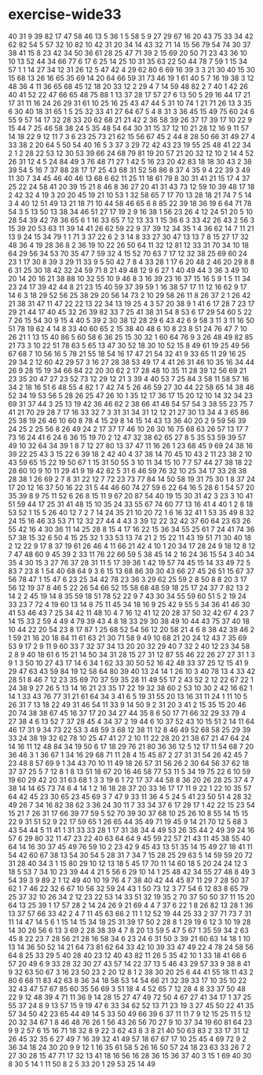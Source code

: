 # exercise-wide33
40
31
9
39
82
17
47
58
46
13
5
36
1
5
58
5
9
27
29
67
16
20
43
75
33
34
42
62
82
54
5
57
32
10
82
10
42
31
20
34
14
43
32
71
14
15
56
79
54
74
30
37
38
41
15
8
23
42
34
50
36
61
28
25
47
71
39
2
15
69
20
50
71
23
43
36
10
10
13
52
44
34
66
77
6
17
6
25
14
25
10
31
35
63
22
50
44
78
7
59
1
15
34
57
1
1
14
27
34
12
31
26
12
5
47
42
4
29
62
80
6
69
16
39
3
3
21
30
40
15
30
15
68
13
26
16
65
35
69
14
20
64
66
59
31
73
46
19
1
61
40
5
7
16
19
38
3
12
48
36
4
11
36
65
68
45
12
18
20
33
12
2
29
4
7
14
59
48
82
2
7
40
1
42
26
40
41
52
22
47
66
65
48
75
88
1
13
37
28
17
57
27
6
13
50
5
29
16
44
17
21
17
31
11
16
24
26
29
31
61
10
25
16
25
43
47
44
5
31
10
74
1
21
71
26
13
3
35
6
30
40
18
31
65
1
5
25
32
33
41
27
64
67
5
4
8
31
3
36
45
15
49
75
60
24
6
55
9
57
14
17
32
28
33
20
62
68
21
21
42
2
36
58
39
26
37
17
39
17
10
22
9
15
44
7
25
46
58
38
24
5
35
48
54
64
30
31
15
37
12
10
21
28
12
16
9
11
57
14
18
22
9
12
11
7
3
6
23
25
73
21
62
15
56
67
45
2
44
8
28
50
66
31
49
27
4
33
38
2
20
64
5
50
54
40
16
5
3
37
3
29
72
42
43
23
19
55
25
48
41
22
34
2
1
2
28
22
53
12
30
53
39
66
24
68
79
81
19
20
57
21
20
32
12
10
2
14
4
52
26
31
12
4
5
24
84
49
3
76
48
71
27
1
42
5
16
23
20
42
83
18
18
30
43
2
38
39
54
5
16
7
37
88
28
17
17
25
43
68
31
52
58
86
8
37
4
35
9
4
22
39
3
49
11
30
7
34
45
46
40
46
13
68
6
62
11
25
11
18
61
79
8
30
31
41
21
15
17
4
37
25
22
24
58
41
20
39
15
21
8
46
8
36
27
20
41
31
43
73
12
59
10
39
48
17
18
2
42
32
4
19
3
20
20
45
19
21
10
53
1
32
58
65
7
17
70
13
28
18
21
74
7
5
14
3
4
40
12
51
49
13
21
18
71
10
44
58
46
65
6
8
85
22
39
18
36
19
6
64
71
78
54
3
5
13
50
13
38
34
46
51
27
17
19
2
9
16
38
1
56
23
26
4
12
24
51
20
5
10
28
54
39
42
78
36
65
6
1
16
33
65
7
12
13
33
1
15
36
6
3
33
42
26
43
2
56
3
15
39
20
53
63
11
39
14
41
26
62
59
22
9
37
39
12
34
35
1
4
36
62
14
7
11
21
13
9
24
15
34
79
1
1
71
3
37
22
6
2
3
14
8
33
27
30
47
13
13
7
8
15
27
17
32
48
36
4
19
28
36
8
2
36
19
10
22
26
50
64
11
32
12
81
12
33
31
70
34
10
18
64
29
56
34
53
70
35
47
7
59
32
4
15
52
70
63
7
17
12
32
38
25
69
60
24
23
1
17
30
8
39
3
29
11
33
9
5
50
42
7
8
4
33
28
1
17
6
20
48
2
46
20
29
8
8
6
31
25
30
18
42
32
24
59
71
8
21
49
48
12
9
6
27
1
40
49
44
3
36
3
49
10
20
14
20
16
21
38
88
10
32
55
10
9
46
8
3
16
39
23
16
37
15
16
5
9
1
5
11
34
23
24
17
39
42
44
8
21
23
15
40
59
37
39
59
1
16
38
57
17
11
12
16
62
9
17
14
6
3
18
29
52
56
25
38
29
20
56
14
73
2
10
29
58
26
11
8
26
37
2
1
26
42
21
38
31
47
11
47
22
22
13
22
34
13
19
25
4
3
57
20
38
9
1
41
6
17
28
7
23
17
29
21
44
17
40
45
32
26
39
82
33
7
25
41
38
31
54
8
53
6
17
29
54
60
5
22
7
26
15
54
30
9
15
4
40
5
39
2
30
38
12
28
29
6
43
42
6
9
58
3
11
3
11
16
50
51
78
19
62
4
14
8
33
40
60
65
2
15
38
40
48
6
10
8
23
8
51
24
76
47
7
10
26
21
1
13
15
40
86
5
60
58
6
36
25
15
30
32
1
60
64
76
9
3
26
48
49
82
85
21
73
3
10
22
51
78
63
5
65
13
47
30
52
18
30
10
52
15
8
49
61
19
25
49
56
67
68
7
10
56
16
5
78
21
55
18
54
16
17
47
21
54
32
41
9
33
65
11
29
16
25
29
34
2
12
60
42
29
57
3
16
27
28
38
53
49
17
4
41
26
31
46
10
35
16
34
44
26
9
28
15
19
34
66
84
22
20
30
62
2
17
28
48
10
35
11
28
39
12
56
69
21
23
35
20
47
27
23
52
73
12
29
12
21
3
39
4
40
53
7
25
84
3
58
11
58
57
16
34
2
18
16
51
6
48
55
4
82
1
7
42
74
5
26
46
59
27
30
44
22
58
65
14
38
46
52
34
19
53
56
5
28
26
25
47
26
10
1
35
12
17
36
17
15
20
12
10
14
32
34
23
69
31
37
44
3
25
13
19
42
36
46
62
2
38
66
41
48
54
57
54
3
38
55
23
75
7
41
21
70
29
28
7
17
16
33
32
7
3
31
31
34
31
12
12
21
27
30
13
34
4
3
65
86
25
38
19
26
46
10
60
8
78
4
15
29
8
14
15
14
43
13
36
40
20
2
9
59
56
39
24
25
2
25
56
8
26
49
24
2
17
37
17
46
10
26
30
16
75
68
63
26
57
13
17
7
73
16
24
41
6
24
6
36
15
19
70
2
12
47
32
38
62
65
27
8
5
35
53
59
39
57
49
10
32
64
34
39
1
8
7
12
27
80
13
37
47
11
16
26
1
23
68
45
9
69
24
38
16
39
22
25
43
3
15
22
6
39
18
2
42
40
4
37
38
14
70
45
10
43
2
11
23
38
2
10
43
59
65
15
22
19
50
67
1
15
31
50
55
3
10
11
34
15
10
7
7
57
44
27
38
18
22
28
60
10
9
10
11
29
41
9
19
42
82
5
31
6
46
59
76
32
10
25
34
17
33
28
38
28
38
1
26
69
2
7
8
31
22
12
7
72
23
73
77
84
14
50
58
19
31
75
30
1
8
37
24
17
20
12
16
37
50
16
22
31
5
44
46
60
74
27
59
6
22
64
16
5
28
6
1
54
57
20
35
39
8
9
75
11
52
6
26
8
15
11
9
67
20
87
54
40
19
15
30
31
42
3
23
3
10
41
51
59
44
17
25
31
41
48
15
10
35
24
33
55
67
74
60
77
13
16
41
4
40
1
2
8
18
53
52
1
15
5
26
40
12
7
2
7
14
24
35
21
10
20
72
1
6
16
32
41
1
53
35
49
8
32
24
15
16
46
33
53
71
12
32
27
44
4
43
3
39
12
22
32
42
37
60
64
23
63
26
55
42
16
4
30
36
11
14
25
28
8
15
4
17
16
22
15
36
34
55
25
61
7
24
41
74
36
57
38
15
32
6
50
4
15
25
32
1
33
53
13
74
21
2
15
22
11
43
19
51
71
30
40
18
2
12
22
9
17
8
37
19
61
26
46
4
11
66
21
42
4
10
1
20
34
17
28
24
9
18
12
8
12
7
47
48
60
9
45
39
2
33
11
76
22
66
59
5
38
45
14
2
16
24
36
15
54
3
40
34
35
4
30
15
3
27
76
37
28
31
11
5
17
39
36
1
42
19
57
74
45
15
14
33
49
72
5
83
7
23
8
1
54
40
68
64
9
3
6
15
13
68
86
39
30
43
66
27
45
26
51
15
67
37
56
78
47
1
15
47
6
23
25
34
42
78
23
36
3
29
62
25
59
2
8
50
8
8
20
3
17
56
12
19
37
8
46
5
22
26
54
66
52
15
58
68
48
59
18
25
17
24
37
7
82
13
2
14
2
2
45
19
14
8
35
59
18
51
78
52
22
9
7
43
30
34
55
59
60
51
5
2
19
24
33
23
7
72
4
19
60
13
14
8
75
11
45
34
18
16
9
25
42
9
55
5
34
36
41
46
30
41
53
46
43
7
25
34
42
11
48
10
4
7
16
12
41
12
20
28
37
50
32
42
67
4
23
7
14
15
33
2
59
4
49
4
79
39
43
4
8
18
33
29
30
38
49
10
44
43
75
37
40
18
10
44
22
20
54
23
8
17
87
1
25
68
52
54
56
12
20
58
21
4
6
8
38
42
39
46
2
1
59
21
16
20
18
84
11
61
63
21
30
71
58
9
49
10
68
21
20
24
12
43
7
35
69
53
9
17
2
9
11
9
60
33
7
32
37
34
13
20
20
32
29
40
7
32
2
40
12
23
34
58
2
8
9
40
18
61
6
15
21
14
50
34
31
28
15
27
31
12
87
55
46
22
26
27
27
31
1
3
9
1
3
50
10
27
43
17
14
6
34
1
62
33
30
50
52
16
42
48
33
37
25
12
15
41
9
29
47
63
43
59
84
19
12
58
64
80
39
40
13
24
14
1
26
10
3
40
78
13
4
33
42
28
51
8
46
7
12
23
35
69
70
37
59
35
28
11
49
55
17
2
43
52
2
12
22
67
22
1
24
38
9
27
26
5
13
14
16
21
23
35
17
22
19
32
38
60
2
53
10
30
2
42
16
62
1
14
1
33
43
76
77
31
21
61
64
34
3
41
6
5
19
31
55
20
13
16
31
11
24
1
11
10
5
26
31
7
13
18
22
49
31
46
54
11
33
9
14
50
9
2
31
20
3
41
2
15
35
15
20
46
20
74
38
38
67
45
16
37
17
20
34
27
44
35
8
6
50
17
71
66
32
29
33
79
4
27
38
4
6
13
52
7
37
28
45
4
34
37
2
19
44
6
10
37
52
43
10
15
51
2
14
11
64
46
17
31
9
34
73
22
53
3
48
59
3
68
12
38
11
12
8
46
49
52
68
58
25
29
39
33
24
38
19
32
62
78
10
25
47
41
27
2
10
11
22
28
20
21
38
67
21
47
64
24
14
16
11
12
48
84
34
19
50
6
17
18
29
76
21
80
36
36
12
5
12
17
11
54
68
7
20
36
46
3
1
36
67
1
34
16
29
68
71
11
28
4
15
45
87
2
27
31
31
54
26
42
45
7
23
48
8
57
69
9
1
34
43
70
10
11
49
18
26
57
31
56
26
2
30
64
56
37
62
18
37
37
25
5
7
12
8
1
8
13
51
18
67
20
16
46
58
77
53
11
5
34
19
75
22
6
10
59
19
60
29
42
20
31
63
68
1
3
3
19
6
1
72
17
37
44
58
8
36
20
26
28
25
37
4
7
38
14
14
65
73
74
6
4
14
1
2
16
18
28
37
20
33
16
17
17
11
9
22
1
22
10
35
57
64
42
45
23
30
65
23
45
69
3
7
47
9
33
11
36
4
5
24
5
41
23
50
51
4
28
32
49
26
7
34
16
82
38
62
3
36
24
30
11
7
33
34
37
6
17
29
17
1
42
22
15
23
54
15
21
7
26
31
17
66
39
77
59
5
52
70
39
30
37
68
10
25
26
10
8
55
14
15
15
22
9
31
51
52
9
22
17
59
65
1
26
65
44
35
49
71
19
45
9
14
21
70
12
5
68
3
43
54
44
5
11
41
1
31
33
33
28
1
17
31
38
34
4
49
53
26
35
44
2
49
39
24
16
57
6
29
80
32
11
47
23
22
40
63
64
64
9
45
59
22
57
21
43
11
45
38
55
40
64
14
16
30
37
45
49
76
59
10
2
23
42
9
45
43
13
51
35
14
15
49
27
18
41
11
54
42
60
67
38
13
54
30
54
5
28
31
7
34
7
15
28
25
29
63
5
14
59
59
20
72
31
28
40
34
3
1
15
80
29
10
12
13
18
5
45
17
70
11
14
60
18
5
20
24
24
12
3
18
5
53
7
34
10
23
39
44
4
21
5
56
6
29
10
14
1
25
48
42
34
55
27
48
8
49
3
54
39
3
9
89
2
1
12
49
40
10
19
76
4
7
38
40
42
44
45
87
11
29
7
28
50
37
62
1
7
46
22
32
6
67
10
56
32
59
24
43
1
50
73
12
3
77
54
6
12
83
8
65
79
25
37
32
10
26
34
2
12
23
22
53
14
33
51
32
19
35
2
70
37
50
50
37
11
15
20
64
13
25
39
1
17
57
28
2
14
24
26
9
21
69
4
4
7
37
6
22
1
8
26
82
13
28
1
36
13
37
57
66
33
42
2
4
7
11
45
63
66
2
11
1
12
52
19
44
25
33
2
37
71
73
7
31
11
14
47
14
5
6
1
15
14
15
34
18
25
31
39
17
50
2
28
8
1
29
19
6
12
3
10
19
28
14
30
26
56
6
13
3
69
2
28
38
39
4
7
8
20
13
59
5
47
5
67
1
35
59
34
2
63
45
8
22
23
7
28
56
21
28
16
58
34
6
23
24
6
31
50
3
39
21
60
63
14
18
1
10
13
14
36
50
52
14
21
64
73
81
62
64
33
42
10
39
33
47
49
22
4
78
24
58
56
64
8
25
33
29
5
40
28
40
23
12
40
43
82
11
26
5
35
42
10
1
33
18
41
66
6
57
20
49
6
9
33
28
32
30
27
43
57
14
22
37
13
5
46
43
29
57
33
9
38
8
41
9
32
63
50
67
3
16
23
50
23
2
20
12
8
1
2
38
30
20
25
6
44
41
55
18
11
43
2
80
6
68
11
83
42
63
8
36
34
18
58
53
14
54
66
21
32
39
33
17
10
35
10
22
32
43
47
57
67
85
60
35
56
69
3
51
18
4
4
52
65
7
12
28
4
8
33
37
50
48
22
9
12
48
39
4
71
11
36
9
14
28
15
27
47
49
72
50
4
67
27
41
34
17
1
37
25
55
37
24
8
9
13
57
15
9
19
47
6
33
34
62
52
13
71
23
19
3
27
45
50
22
41
35
57
34
50
42
23
65
44
49
14
5
33
50
49
66
39
6
37
11
11
7
9
12
15
25
11
5
12
20
32
34
67
1
8
46
48
76
26
1
56
43
26
56
70
27
9
10
37
34
19
60
81
64
23
9
9
2
57
6
15
16
71
18
32
8
9
22
3
62
43
8
3
8
21
40
50
63
83
2
33
17
31
12
26
45
32
35
6
27
49
7
16
39
32
41
49
57
18
67
67
17
10
25
45
4
69
72
9
2
36
34
18
24
30
20
9
9
12
1
16
35
61
58
5
26
16
50
57
24
18
23
63
33
26
7
2
27
30
28
15
47
71
17
32
13
41
18
16
56
16
28
36
15
36
37
40
3
15
1
69
40
30
8
30
5
14
1
11
50
8
2
5
33
20
1
29
53
25
14
49
